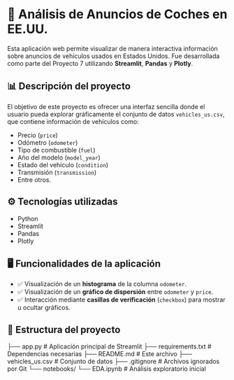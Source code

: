 # 🚗 Análisis de Anuncios de Coches en EE.UU.

Esta aplicación web permite visualizar de manera interactiva información sobre anuncios de vehículos usados en Estados Unidos. Fue desarrollada como parte del Proyecto 7 utilizando **Streamlit**, **Pandas** y **Plotly**.

## 📊 Descripción del proyecto

El objetivo de este proyecto es ofrecer una interfaz sencilla donde el usuario pueda explorar gráficamente el conjunto de datos `vehicles_us.csv`, que contiene información de vehículos como:

- Precio (`price`)
- Odómetro (`odometer`)
- Tipo de combustible (`fuel`)
- Año del modelo (`model_year`)
- Estado del vehículo (`condition`)
- Transmisión (`transmission`)
- Entre otros.

## ⚙️ Tecnologías utilizadas

- Python
- Streamlit
- Pandas
- Plotly

## 🖥️ Funcionalidades de la aplicación

- ✅ Visualización de un **histograma** de la columna `odometer`.
- ✅ Visualización de un **gráfico de dispersión** entre `odometer` y `price`.
- ✅ Interacción mediante **casillas de verificación** (`checkbox`) para mostrar u ocultar gráficos.

## 📁 Estructura del proyecto

├── app.py # Aplicación principal de Streamlit
├── requirements.txt # Dependencias necesarias
├── README.md # Este archivo
├── vehicles_us.csv # Conjunto de datos
├── .gitignore # Archivos ignorados por Git
└── notebooks/
    └── EDA.ipynb # Análisis exploratorio inicial